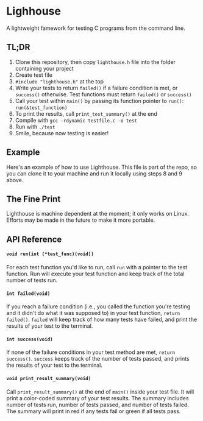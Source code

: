 # Lighhouse
A lightweight famework for testing C programs from the command line.

## TL;DR

1. Clone this repository, then copy `lighthouse.h` file into the folder containing your project
2. Create test file
3. `#include "lighthouse.h"` at the top
4. Write your tests to return `failed()` if a failure condition is met, or `success()` otherwise. Test functions must return `failed()` or `success()`
5. Call your test within `main()` by passing its function pointer to `run()`: `run(&test_function)`
6. To print the results, call `print_test_summary()` at the end
7. Compile with `gcc -rdynamic testfile.c -o test`
8. Run with `./test`
9. Smile, because now testing is easier!

## Example

Here's an example of how to use Lighthouse. This file is part of the repo, so you can clone it to your machine and run it locally using steps 8 and 9 above.



## The Fine Print

Lighthouse is machine dependent at the moment; it only works on Linux. Efforts may be made in the future to make it more portable.


## API Reference

#### `void run(int (*test_func)(void))`

For each test function you'd like to run, call `run` with a pointer to the test function. Run will execute your test function and keep track of the total number of tests run.


#### `int failed(void)`

If you reach a failure condition (i.e., you called the function you're testing and it didn't do what it was supposed to) in your test function, `return failed()`. `failed` will keep track of how many tests have failed, and print the results of your test to the terminal.


#### `int success(void)`

If none of the failure conditions in your test method are met, `return success()`. `success` keeps track of the number of tests passed, and prints the results of your test to the terminal.


#### `void print_result_summary(void)`

Call `print_result_summary()` at the end of `main()` inside your test file. It will print a color-coded summary of your test results. The summary includes number of tests run, number of tests passed, and number of tests failed. The summary will print in red if any tests fail or green if all tests pass.


